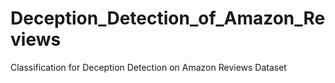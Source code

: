 # Deception_Detection_of_Amazon_Reviews
Classification for Deception Detection on Amazon Reviews Dataset
